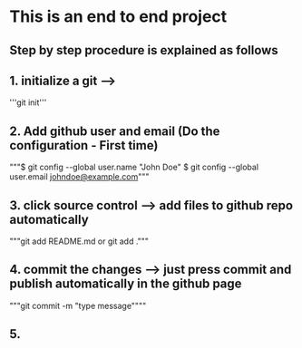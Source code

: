 # This is an end to end project
## Step by step procedure is explained as follows
## 1. initialize a git --> 
'''git init'''
## 2. Add github user and email  (Do the configuration - First time)
 """$ git config --global user.name "John Doe"
    $ git config --global user.email johndoe@example.com"""
## 3. click source control --> add files to github repo automatically
"""git add README.md
 or git add ."""
## 4. commit the changes --> just press commit and publish automatically in the  github page
"""git commit -m "type message""""
## 5. 

